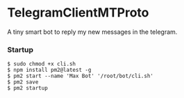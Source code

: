 # TelegramClientMTProto

A tiny smart bot to reply my new messages in the telegram.

### Startup

```
$ sudo chmod +x cli.sh
$ npm install pm2@latest -g
$ pm2 start --name 'Max Bot' '/root/bot/cli.sh'
$ pm2 save
$ pm2 startup
```
